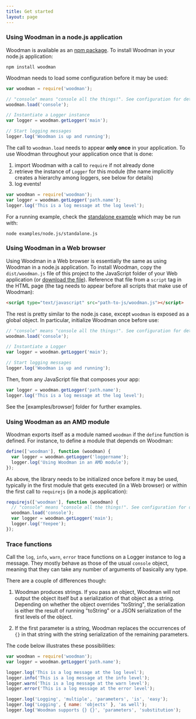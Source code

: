 ```yaml
---
title: Get started
layout: page
---
```


### Using Woodman in a node.js application
Woodman is available as an [npm package](https://npmjs.org/package/woodman). To install Woodman in your node.js application:
```
npm install woodman
```

Woodman needs to load some configuration before it may be used:
```javascript
var woodman = require('woodman');

// "console" means "console all the things!". See configuration for details.
woodman.load('console');

// Instantiate a Logger instance
var logger = woodman.getLogger('main');

// Start logging messages
logger.log('Woodman is up and running');
```

The call to `woodman.load` needs to appear **only once** in your application. To use Woodman throughout your application once that is done:

1. import Woodman with a call to `require` if not already done
2. retrieve the instance of `Logger` for this module (the name implicitly creates a hierarchy among loggers, see below for details)
3. log events!

```javascript
var woodman = require('woodman');
var logger = woodman.getLogger('path.name');
logger.log('This is a log message at the log level');
```

For a running example, check the [standalone example](examples/node.js/standalone.js) which may be run with:
```
node examples/node.js/standalone.js
```

### Using Woodman in a Web browser
Using Woodman in a Web browser is essentially the same as using Woodman in a node.js application. To install Woodman, copy the `dist/woodman.js` file of this project to the JavaScript folder of your Web application (or [download the file](https://raw.github.com/joshfire/woodman/master/dist/woodman.js)). Reference that file from a `script` tag in the HTML page (the tag needs to appear before all scripts that make use of Woodman):
```html
<script type="text/javascript" src="path-to-js/woodman.js"></script>
```

The rest is pretty similar to the node.js case, except `woodman` is exposed as a global object. In particular, initialize Woodman once before use:
```javascript
// "console" means "console all the things!". See configuration for details.
woodman.load('console');

// Instantiate a Logger
var logger = woodman.getLogger('main');

// Start logging messages
logger.log('Woodman is up and running');
```

Then, from any JavaScript file that composes your app:
```javascript
var logger = woodman.getLogger('path.name');
logger.log('This is a log message at the log level');
```

See the [examples/browser] folder for further examples.


### Using Woodman as an AMD module
Woodman exports itself as a module named `woodman` if the `define` function is defined. For instance, to define a module that depends on Woodman:
```javascript
define(['woodman'], function (woodman) {
  var logger = woodman.getLogger('loggername');
  logger.log('Using Woodman in an AMD module');
});
```

As above, the library needs to be initialized once before it may be used, typically in the first module that gets executed (in a Web browser) or within the first call to `requirejs` (in a node.js application):

```javascript
requirejs(['woodman'], function (woodman) {
  // "console" means "console all the things!". See configuration for details.
  woodman.load('console');
  var logger = woodman.getLogger('main');
  logger.log('Yeepee');
});
```

### Trace functions
Call the `log`, `info`, `warn`, `error` trace functions on a Logger instance to log a message. They mostly behave as those of the usual `console` object, meaning that they can take any number of arguments of basically any type.

There are a couple of differences though:

1. Woodman produces strings. If you pass an object, Woodman will not output the object itself but a serialization of that object as a string. Depending on whether the object overrides "toString", the serialization is either the result of running "toString" or a JSON serialization of the first levels of the object.

2. If the first parameter is a string, Woodman replaces the occurrences of `{}` in that string with the string serialization of the remaining parameters.

The code below illustrates these possibilities:

```javascript
var woodman = require('woodman');
var logger = woodman.getLogger('path.name');

logger.log('This is a log message at the log level');
logger.info('This is a log message at the info level');
logger.warn('This is a log message at the warn level');
logger.error('This is a log message at the error level');

logger.log('Logging', 'multiple', 'parameters', 'is', 'easy');
logger.log('Logging', { name: 'objects' }, 'as well');
logger.log('Woodman supports {} {}', 'parameters', 'substitution');
```
